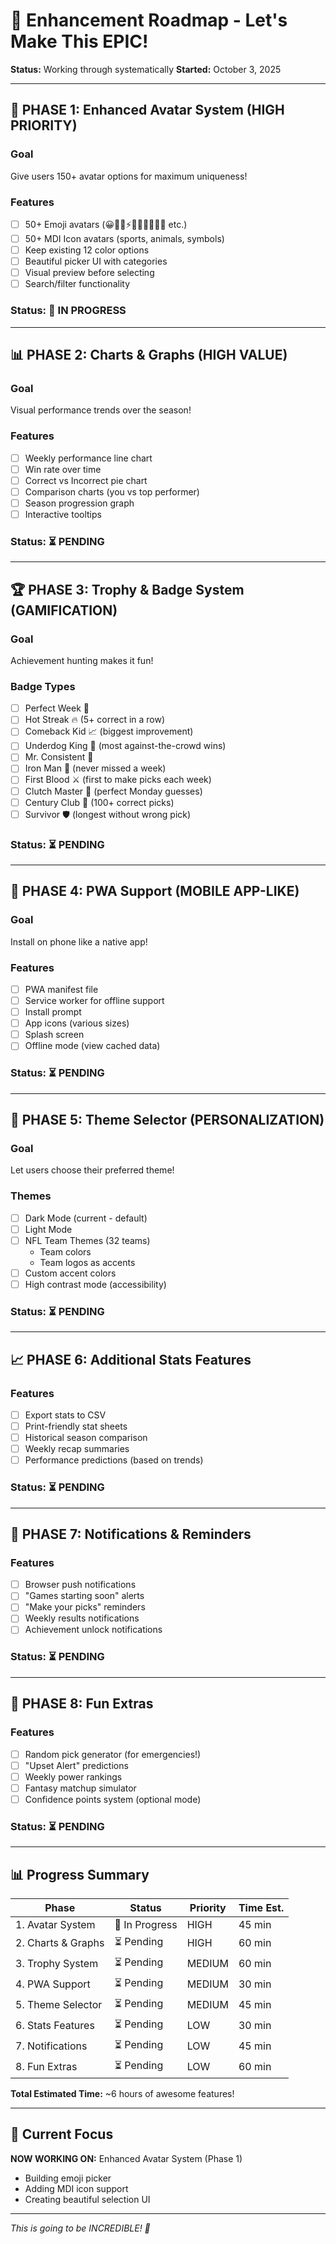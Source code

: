 # 🎯 Enhancement Roadmap - Let's Make This EPIC!

**Status:** Working through systematically
**Started:** October 3, 2025

---

## 🎨 **PHASE 1: Enhanced Avatar System** (HIGH PRIORITY)

### Goal
Give users 150+ avatar options for maximum uniqueness!

### Features
- [ ] 50+ Emoji avatars (😀🏈🔥⚡🎯🦅🐻🎪👑💪 etc.)
- [ ] 50+ MDI Icon avatars (sports, animals, symbols)
- [ ] Keep existing 12 color options
- [ ] Beautiful picker UI with categories
- [ ] Visual preview before selecting
- [ ] Search/filter functionality

### Status: 🚧 IN PROGRESS

---

## 📊 **PHASE 2: Charts & Graphs** (HIGH VALUE)

### Goal  
Visual performance trends over the season!

### Features
- [ ] Weekly performance line chart
- [ ] Win rate over time
- [ ] Correct vs Incorrect pie chart
- [ ] Comparison charts (you vs top performer)
- [ ] Season progression graph
- [ ] Interactive tooltips

### Status: ⏳ PENDING

---

## 🏆 **PHASE 3: Trophy & Badge System** (GAMIFICATION)

### Goal
Achievement hunting makes it fun!

### Badge Types
- [ ] Perfect Week 🌟
- [ ] Hot Streak 🔥 (5+ correct in a row)
- [ ] Comeback Kid 📈 (biggest improvement)
- [ ] Underdog King 👑 (most against-the-crowd wins)
- [ ] Mr. Consistent 🎯
- [ ] Iron Man 💪 (never missed a week)
- [ ] First Blood ⚔️ (first to make picks each week)
- [ ] Clutch Master 🎪 (perfect Monday guesses)
- [ ] Century Club 💯 (100+ correct picks)
- [ ] Survivor 🛡️ (longest without wrong pick)

### Status: ⏳ PENDING

---

## 📱 **PHASE 4: PWA Support** (MOBILE APP-LIKE)

### Goal
Install on phone like a native app!

### Features
- [ ] PWA manifest file
- [ ] Service worker for offline support
- [ ] Install prompt
- [ ] App icons (various sizes)
- [ ] Splash screen
- [ ] Offline mode (view cached data)

### Status: ⏳ PENDING

---

## 🎨 **PHASE 5: Theme Selector** (PERSONALIZATION)

### Goal
Let users choose their preferred theme!

### Themes
- [ ] Dark Mode (current - default)
- [ ] Light Mode
- [ ] NFL Team Themes (32 teams)
  - Team colors
  - Team logos as accents
- [ ] Custom accent colors
- [ ] High contrast mode (accessibility)

### Status: ⏳ PENDING

---

## 📈 **PHASE 6: Additional Stats Features**

### Features
- [ ] Export stats to CSV
- [ ] Print-friendly stat sheets
- [ ] Historical season comparison
- [ ] Weekly recap summaries
- [ ] Performance predictions (based on trends)

### Status: ⏳ PENDING

---

## 🔔 **PHASE 7: Notifications & Reminders**

### Features
- [ ] Browser push notifications
- [ ] "Games starting soon" alerts
- [ ] "Make your picks" reminders
- [ ] Weekly results notifications
- [ ] Achievement unlock notifications

### Status: ⏳ PENDING

---

## 🎲 **PHASE 8: Fun Extras**

### Features
- [ ] Random pick generator (for emergencies!)
- [ ] "Upset Alert" predictions
- [ ] Weekly power rankings
- [ ] Fantasy matchup simulator
- [ ] Confidence points system (optional mode)

### Status: ⏳ PENDING

---

## 📊 **Progress Summary**

| Phase | Status | Priority | Time Est. |
|-------|--------|----------|-----------|
| 1. Avatar System | 🚧 In Progress | HIGH | 45 min |
| 2. Charts & Graphs | ⏳ Pending | HIGH | 60 min |
| 3. Trophy System | ⏳ Pending | MEDIUM | 60 min |
| 4. PWA Support | ⏳ Pending | MEDIUM | 30 min |
| 5. Theme Selector | ⏳ Pending | MEDIUM | 45 min |
| 6. Stats Features | ⏳ Pending | LOW | 30 min |
| 7. Notifications | ⏳ Pending | LOW | 45 min |
| 8. Fun Extras | ⏳ Pending | LOW | 60 min |

**Total Estimated Time:** ~6 hours of awesome features!

---

## 🎯 **Current Focus**

**NOW WORKING ON:** Enhanced Avatar System (Phase 1)
- Building emoji picker
- Adding MDI icon support
- Creating beautiful selection UI

---

*This is going to be INCREDIBLE! 🚀*
